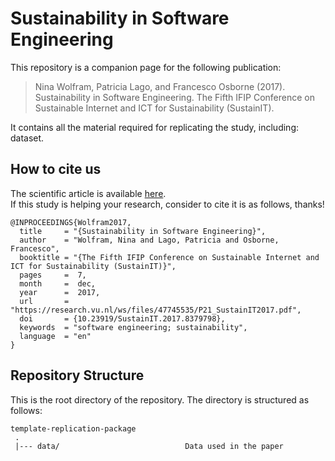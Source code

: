 # Sustainability in Software Engineering
This repository is a companion page for the following publication:
> Nina Wolfram, Patricia Lago, and Francesco Osborne (2017). Sustainability in Software Engineering. The Fifth IFIP Conference on Sustainable Internet and ICT for Sustainability (SustainIT).

It contains all the material required for replicating the study, including: dataset.

## How to cite us
The scientific article is available [here](https://doi.org/10.23919/SustainIT.2017.8379798).<br> 
If this study is helping your research, consider to cite it is as follows, thanks!

```
@INPROCEEDINGS{Wolfram2017,
  title     = "{Sustainability in Software Engineering}",
  author    = "Wolfram, Nina and Lago, Patricia and Osborne, Francesco",
  booktitle = "{The Fifth IFIP Conference on Sustainable Internet and ICT for Sustainability (SustainIT)}",
  pages     =  7,
  month     =  dec,
  year      =  2017,
  url       = "https://research.vu.nl/ws/files/47745535/P21_SustainIT2017.pdf",
  doi       = {10.23919/SustainIT.2017.8379798},
  keywords  = "software engineering; sustainability",
  language  = "en"
}
```


## Repository Structure
This is the root directory of the repository. The directory is structured as follows:

    template-replication-package
     .
     |--- data/                            Data used in the paper                 
     

